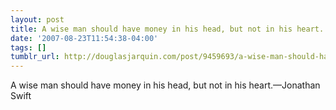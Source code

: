 ```yaml
---
layout: post
title: A wise man should have money in his head, but not in his heart.
date: '2007-08-23T11:54:38-04:00'
tags: []
tumblr_url: http://douglasjarquin.com/post/9459693/a-wise-man-should-have-money-in-his-head-but-not
---
```

A wise man should have money in his head, but not in his heart.—Jonathan Swift
